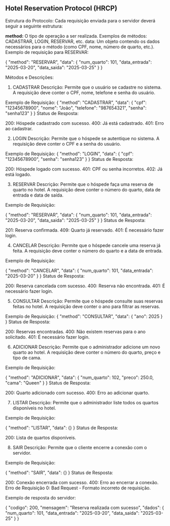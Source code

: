 ## **Hotel Reservation Protocol (HRCP)**
Estrutura do Protocolo:
Cada requisição enviada para o servidor deverá seguir a seguinte estrutura:

**method:** O tipo de operação a ser realizada. Exemplos de métodos: CADASTRAR, LOGIN, RESERVAR, etc.
data: Um objeto contendo os dados necessários para o método (como CPF, nome, número de quarto, etc.).
Exemplo de requisição para RESERVAR:

{
  "method": "RESERVAR",
  "data": {
    "num_quarto": 101,
    "data_entrada": "2025-03-20",
    "data_saida": "2025-03-25"
  }
}


Métodos e Descrições:


1. CADASTRAR
Descrição: Permite que o usuário se cadastre no sistema. A requisição deve conter o CPF, nome, telefone e senha do usuário.

Exemplo de Requisição:
{
  "method": "CADASTRAR",
  "data": {
    "cpf": "12345678900",
    "nome": "João",
    "telefone": "987654321",
    "senha": "senha123"
  }
}
Status de Resposta:

200: Hóspede cadastrado com sucesso.
400: Já está cadastrado.
401: Erro ao cadastrar.


2. LOGIN
Descrição: Permite que o hóspede se autentique no sistema. A requisição deve conter o CPF e a senha do usuário.

Exemplo de Requisição:
{
  "method": "LOGIN",
  "data": {
    "cpf": "12345678900",
    "senha": "senha123"
  }
}
Status de Resposta:

200: Hóspede logado com sucesso.
401: CPF ou senha incorretos.
402: Já está logado.


3. RESERVAR
Descrição: Permite que o hóspede faça uma reserva de quarto no hotel. A requisição deve conter o número do quarto, data de entrada e data de saída.

Exemplo de Requisição:

{
  "method": "RESERVAR",
  "data": {
    "num_quarto": 101,
    "data_entrada": "2025-03-20",
    "data_saida": "2025-03-25"
  }
}
Status de Resposta:

201: Reserva confirmada.
409: Quarto já reservado.
401: É necessário fazer login.


4. CANCELAR
Descrição: Permite que o hóspede cancele uma reserva já feita. A requisição deve conter o número do quarto e a data de entrada.

Exemplo de Requisição:

{
  "method": "CANCELAR",
  "data": {
    "num_quarto": 101,
    "data_entrada": "2025-03-20"
  }
}
Status de Resposta:

200: Reserva cancelada com sucesso.
400: Reserva não encontrada.
401: É necessário fazer login.


5. CONSULTAR
Descrição: Permite que o hóspede consulte suas reservas feitas no hotel. A requisição deve conter o ano para filtrar as reservas.

Exemplo de Requisição:
{
  "method": "CONSULTAR",
  "data": {
    "ano": 2025
  }
}
Status de Resposta:

200: Reservas encontradas.
400: Não existem reservas para o ano solicitado.
401: É necessário fazer login.


6. ADICIONAR
Descrição: Permite que o administrador adicione um novo quarto ao hotel. A requisição deve conter o número do quarto, preço e tipo de cama.

Exemplo de Requisição:

{
  "method": "ADICIONAR",
  "data": {
    "num_quarto": 102,
    "preco": 250.0,
    "cama": "Queen"
  }
}
Status de Resposta:

200: Quarto adicionado com sucesso.
400: Erro ao adicionar quarto.

7. LISTAR
Descrição: Permite que o administrador liste todos os quartos disponíveis no hotel.

Exemplo de Requisição:

{
  "method": "LISTAR",
  "data": {}
}
Status de Resposta:

200: Lista de quartos disponíveis.

8. SAIR
Descrição: Permite que o cliente encerre a conexão com o servidor.

Exemplo de Requisição:

{
  "method": "SAIR",
  "data": {}
}
Status de Resposta:

200: Conexão encerrada com sucesso.
400: Erro ao encerrar a conexão.
Erro de Requisição
0: Bad Request - Formato incorreto de requisição.

Exemplo de resposta do servidor:

{
  "codigo": 200,
  "mensagem": "Reserva realizada com sucesso",
  "dados": {
    "num_quarto": 101,
    "data_entrada": "2025-03-20",
    "data_saida": "2025-03-25"
  }
}